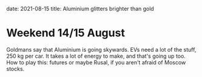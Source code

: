 date: 2021-08-15
title: Aluminium glitters brighter than gold

# Weekend 14/15 August

Goldmans say that Aluminium is going skywards. 
EVs need a lot of the stuff, 250 kg per car. 
It takes a lot of energy to make, and that's going up too.
How to play this: futures or maybe Rusal, if you aren't afraid of Moscow stocks.

